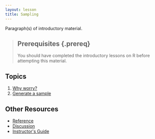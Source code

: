 ```yaml
---
layout: lesson
title: Sampling
---
```

Paragraph(s) of introductory material.

> ## Prerequisites {.prereq}
>
> You should have completed the introductory lessons on R before attempting this material.

## Topics

1.  [Why worry?](01-sampling.html)
2.  [Generate a sample](02-sampling.html)


## Other Resources

*   [Reference](reference.html)
*   [Discussion](discussion.html)
*   [Instructor's Guide](instructors.html)
